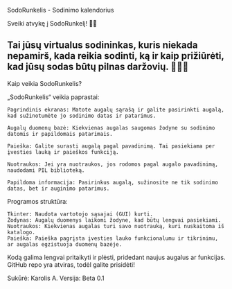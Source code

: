 SodoRunkelis - Sodinimo kalendorius

Sveiki atvykę į SodoRunkelį! 🌱💚

Tai jūsų virtualus sodininkas, kuris niekada nepamirš, kada reikia sodinti, ką ir kaip prižiūrėti, kad jūsų sodas būtų pilnas daržovių. 🍅🥕🌽
---------------------------------------------------------------------------------------------------------------------------------------------------
Kaip veikia SodoRunkelis?

„SodoRunkelis“ veikia paprastai:

    Pagrindinis ekranas: Matote augalų sąrašą ir galite pasirinkti augalą, kad sužinotumėte jo sodinimo datas ir patarimus.

    Augalų duomenų bazė: Kiekvienas augalas saugomas žodyne su sodinimo datomis ir papildomais patarimais.

    Paieška: Galite surasti augalą pagal pavadinimą. Tai pasiekiama per įvesties lauką ir paieškos funkciją.

    Nuotraukos: Jei yra nuotraukos, jos rodomos pagal augalo pavadinimą, naudodami PIL biblioteką.

    Papildoma informacija: Pasirinkus augalą, sužinosite ne tik sodinimo datas, bet ir auginimo patarimus.

Programos struktūra:

    Tkinter: Naudota vartotojo sąsajai (GUI) kurti.
    Žodynas: Augalų duomenys laikomi žodyne, kad būtų lengvai pasiekiami.
    Nuotraukos: Kiekvienas augalas turi savo nuotrauką, kuri nuskaitoma iš katalogo.
    Paieška: Paieška pagrįsta įvesties lauko funkcionalumu ir tikrinimu, ar augalas egzistuoja duomenų bazėje.

Kodą galima lengvai pritaikyti ir plėsti, pridedant naujus augalus ar funkcijas. GitHub repo yra atviras, todėl galite prisidėti!

Sukūrė: Karolis A.
Versija: Beta 0.1
